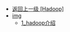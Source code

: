 - [返回上一级 [Hadoop]](后端/大数据/Hadoop/)
- [img](后端/大数据/Hadoop/img/)
  - [1_hadoop介绍](后端/大数据/Hadoop/img/1_hadoop介绍/)
